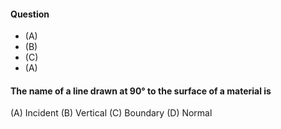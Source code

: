 #### Question
* (A)
* (B)
* (C)
* (A)

#### The name of a line drawn at 90° to the surface of a material is 
(A) Incident 
(B) Vertical
(C) Boundary
(D) Normal
